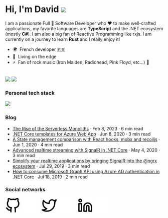 # Hi, I'm David ![](https://user-images.githubusercontent.com/18350557/176309783-0785949b-9127-417c-8b55-ab5a4333674e.gif)

I am a passionate Full 🌟 Software Developer who ❤ to make well-crafted applications, my favorite languages are **TypeScript** and the .NET ecosystem (mostly **C#**). I am also a big fan of Reactive Programming like rxjs. I am currently on a journey to learn **Rust** and I really enjoy it!

- 🌍  French developer :fr:
- 🚀  Living on the edge
- ⚡  Fan of rock music (Iron Maiden, Radiohead, Pink Floyd, etc...) :metal:

<br />

<span>
  <picture>
    <source 
      srcset="https://github-readme-stats.vercel.app/api?username=Odonno&show_icons=true&hide_border=false&title_color=3B1F94f&icon_color=FFE500&bg_color=09131B&text_color=ffffff&border_color=0c1a25&hide_rank=true&hide=contribs"
      media="(prefers-color-scheme: dark)"
    />
    <source
      srcset="https://github-readme-stats.vercel.app/api?username=Odonno&show_icons=true&hide_border=false&hide_rank=true&hide=contribs"
      media="(prefers-color-scheme: light), (prefers-color-scheme: no-preference)"
    />
    <img height="160" src="https://github-readme-stats.vercel.app/api?username=Odonno&show_icons=true&hide_border=false&hide_rank=true&hide=contribs" />
  </picture>
</span>
<span>
  <picture>
    <source 
      srcset="https://github-readme-stats.vercel.app/api/top-langs/?username=odonno&layout=compact&show_icons=true&hide_border=false&title_color=3B1F94f&icon_color=FFE500&bg_color=09131B&text_color=ffffff&border_color=0c1a25"
      media="(prefers-color-scheme: dark)"
    />
    <source
      srcset="https://github-readme-stats.vercel.app/api/top-langs/?username=odonno&layout=compact&show_icons=true&hide_border=false"
      media="(prefers-color-scheme: light), (prefers-color-scheme: no-preference)"
    />
    <img height="160" src="https://github-readme-stats.vercel.app/api/top-langs/?username=odonno&layout=compact&show_icons=true&hide_border=false" />
  </picture>
</span>

<br />

### Personal tech stack

<picture>
<source 
  srcset="https://tech-radar-og.vercel.app/api?section_names=Adopt%3BTrial&section_desc=Technologies+already+used+for+a+long+time+and%2For+various+projects.%3BTechnologies+used+for+a+short+period+of+time+and+with+high+interest.&group_names=Languages%3BFrontend%3BBackend+%2F+Data+%2F+Cloud&width=560&height=550&theme=dark&section1_group1=C%23%3BTypeScript&section1_group2=HTML5%2FCSS3%3BAngular%3BReact%3BGraphQL%3BTailwindcss%3BNext.js%3BRedux%3BStorybook&section1_group3=.NET+Core%3BNode.js%3BSQL+Server%3BRedis%3BFirebase%3BAzure&section2_group1=Rust&section2_group2=Capacitor%3BJotai%3BSvelte%3BRemix%3BPlaywright&section2_group3=SurrealDB%3BKubernetes%3BPulumi"
  media="(prefers-color-scheme: dark)"
/>
<source
  srcset="https://tech-radar-og.vercel.app/api?section_names=Adopt%3BTrial&section_desc=Technologies+already+used+for+a+long+time+and%2For+various+projects.%3BTechnologies+used+for+a+short+period+of+time+and+with+high+interest.&group_names=Languages%3BFrontend%3BBackend+%2F+Data+%2F+Cloud&width=560&height=550&theme=light&section1_group1=C%23%3BTypeScript&section1_group2=HTML5%2FCSS3%3BAngular%3BReact%3BGraphQL%3BTailwindcss%3BNext.js%3BRedux%3BStorybook&section1_group3=.NET+Core%3BNode.js%3BSQL+Server%3BRedis%3BFirebase%3BAzure&section2_group1=Rust&section2_group2=Capacitor%3BJotai%3BSvelte%3BRemix%3BPlaywright&section2_group3=SurrealDB%3BKubernetes%3BPulumi"
  media="(prefers-color-scheme: light), (prefers-color-scheme: no-preference)"
/>
<img src="https://tech-radar-og.vercel.app/api?section_names=Adopt%3BTrial&section_desc=Technologies+already+used+for+a+long+time+and%2For+various+projects.%3BTechnologies+used+for+a+short+period+of+time+and+with+high+interest.&group_names=Languages%3BFrontend%3BBackend+%2F+Data+%2F+Cloud&width=560&height=550&theme=light&section1_group1=C%23%3BTypeScript&section1_group2=HTML5%2FCSS3%3BAngular%3BReact%3BGraphQL%3BTailwindcss%3BNext.js%3BRedux%3BStorybook&section1_group3=.NET+Core%3BNode.js%3BSQL+Server%3BRedis%3BFirebase%3BAzure&section2_group1=Rust&section2_group2=Capacitor%3BJotai%3BSvelte%3BRemix%3BPlaywright&section2_group3=SurrealDB%3BKubernetes%3BPulumi" />
</picture>

### Blog

- [The Rise of the Serverless Monoliths](https://medium.com/@dbottiau/the-rise-of-the-serverless-monoliths-63d3d2d98164) · Feb 8, 2023 · 6 min read
- [.NET Core templates for Azure Web App](https://medium.com/@dbottiau/net-core-templates-for-azure-web-app-e79d008d6440) · Jun 8, 2020 · 3 min read
- [A State management comparison with React hooks, mobx and recoiljs](https://medium.com/@dbottiau/a-state-management-comparison-with-react-hooks-mobx-and-recoiljs-3b7e2f4cc6c3) · Jun 1, 2020 · 4 min read
- [Advanced realtime streaming with SignalR in .NET Core](https://medium.com/@dbottiau/advanced-realtime-streaming-with-signalr-in-net-core-2e38fce26fbb) · May 4, 2020 · 3 min read
- [Simplify your realtime applications by bringing SignalR into the @ngrx ecosystem](https://medium.com/@dbottiau/simplify-your-realtime-applications-by-bringing-signalr-into-the-ngrx-ecosystem-bc984cf2800c) · Jul 29, 2019 · 3 min read
- [How to consume Microsoft Graph API using Azure AD authentication in .NET Core](https://medium.com/@dbottiau/how-to-consume-microsoft-graph-api-using-azure-ad-authentication-in-net-core-7509f943c865) · Jul 18, 2019 · 2 min read

### Social networks

[![img_contact](./img/github-light.svg)](https://www.github.com/Odonno#gh-light-mode-only)
[![img_contact](./img/github-dark.svg)](https://www.github.com/Odonno#gh-dark-mode-only)
&nbsp;&nbsp;
[![img_contact](./img/twitter-light.svg)](https://twitter.com/dbottiau#gh-light-mode-only)
[![img_contact](./img/twitter-dark.svg)](https://twitter.com/dbottiau#gh-dark-mode-only)
&nbsp;&nbsp;
[![img_contact](./img/linkedin-light.svg)](https://www.linkedin.com/in/david-bottiau/#gh-light-mode-only)
[![img_contact](./img/linkedin-dark.svg)](https://www.linkedin.com/in/david-bottiau/#gh-dark-mode-only)
